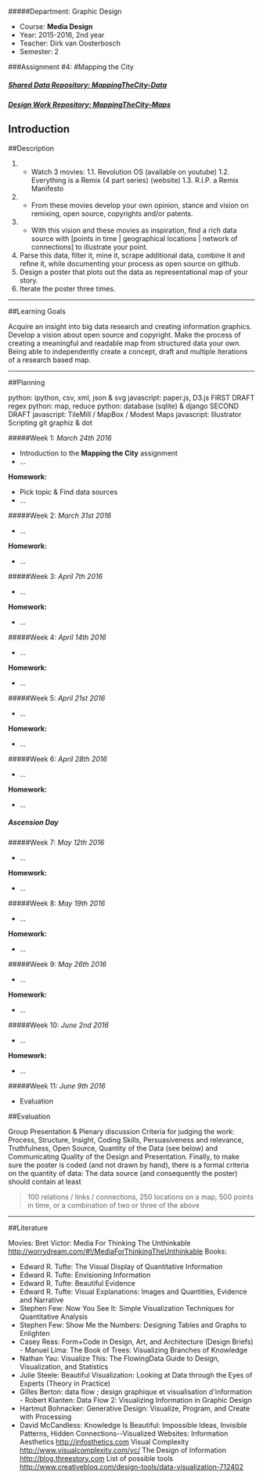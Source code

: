 #####Department: Graphic Design

- Course: **Media Design**
- Year: 2015-2016, 2nd year
- Teacher: Dirk van Oosterbosch
- Semester: 2

###Assignment #4:
#Mapping the City

##### [Shared Data Repository: MappingTheCity-Data](https://github.com/ArtezGDA/MappingTheCity-Data)
##### [Design Work Repository: MappingTheCity-Maps](https://github.com/ArtezGDA/MappingTheCity-Maps)

## Introduction


##Description

1. - Watch 3 movies:
1.1. Revolution OS (available on youtube)
1.2. Everything is a Remix (4 part series) (website) 1.3. R.I.P. a Remix Manifesto
2. - From these movies develop your own opinion, stance and vision on remixing, open source, copyrights and/or patents.
3. - With this vision and these movies as inspiration, find a rich data source with [points in time | geographical locations | network of connections] to illustrate your point.
4. Parse this data, filter it, mine it, scrape additional data, combine it and refine it, while documenting your process as open source on github.
5. Design a poster that plots out the data as representational map of your story.
6. Iterate the poster three times.

----
##Learning Goals

Acquire an insight into big data research and creating information graphics. Develop a vision about open source and copyright.
Make the process of creating a meaningful and readable map from structured data your own. Being able to independently create a concept, draft and multiple iterations of a research based map.

----
##Planning

python: ipython, csv, xml, json & svg
javascript: paper.js, D3.js
FIRST DRAFT
regex
python: map, reduce
python: database (sqlite) & django
SECOND DRAFT
javascript: TileMill / MapBox / Modest Maps
javascript: Illustrator Scripting git
graphiz & dot


#####Week 1:
*March 24th 2016*

- Introduction to the **Mapping the City** assignment
- ...

**Homework:**

- Pick topic & Find data sources
- ...

#####Week 2:
*March 31st 2016*

- ...

**Homework:**

- ...

#####Week 3:
*April 7th 2016*

- ...

**Homework:**

- ...

#####Week 4:
*April 14th 2016*

- ...

**Homework:**

- ...

#####Week 5:
*April 21st 2016*

- ...

**Homework:**

- ...

#####Week 6:
*April 28th 2016*

- ...

**Homework:**

- ...

##### Ascension Day

#####Week 7:
*May 12th 2016*

- ...

**Homework:**

- ...

#####Week 8:
*May 19th 2016*

- ...

**Homework:**

- ...

#####Week 9:
*May 26th 2016*

- ...

**Homework:**

- ...

#####Week 10:
*June 2nd 2016*

- ...

**Homework:**

- ...

#####Week 11:
*June 9th 2016*

- Evaluation

##Evaluation

Group Presentation & Plenary discussion
Criteria for judging the work:
Process, Structure, Insight, Coding Skills, Persuasiveness and relevance, Truthfulness, Open Source, Quantity of the Data (see below) and Communicating Quality of the Design and Presentation.
Finally, to make sure the poster is coded (and not drawn by hand), there is a formal criteria on the quantity of data:
The data source (and consequently the poster) should contain at least
>100 relations / links / connections,
> 250 locations on a map,
> 500 points in time,
or a combination of two or three of the above

----
##Literature

Movies:
Bret Victor: Media For Thinking The Unthinkable http://worrydream.com/#!/MediaForThinkingTheUnthinkable
Books:
- Edward R. Tufte: The Visual Display of Quantitative Information
- Edward R. Tufte: Envisioning Information
- Edward R. Tufte: Beautiful Evidence
- Edward R. Tufte: Visual Explanations: Images and Quantities, Evidence and Narrative
- Stephen Few: Now You See It: Simple Visualization Techniques for Quantitative Analysis
- Stephen Few: Show Me the Numbers: Designing Tables and Graphs to Enlighten
- Casey Reas: Form+Code in Design, Art, and Architecture (Design Briefs) - Manuel Lima: The Book of Trees: Visualizing Branches of Knowledge
- Nathan Yau: Visualize This: The FlowingData Guide to Design, Visualization, and Statistics
- Julie Steele: Beautiful Visualization: Looking at Data through the Eyes of Experts (Theory in Practice)
- Gilles Berton: data flow ; design graphique et visualisation d'information - Robert Klanten: Data Flow 2: Visualizing Information in Graphic Design
- Hartmut Bohnacker: Generative Design: Visualize, Program, and Create with Processing
- David McCandless: Knowledge Is Beautiful: Impossible Ideas, Invisible
Patterns, Hidden Connections--Visualized
Websites:
Information Aesthetics
http://infosthetics.com
Visual Complexity
http://www.visualcomplexity.com/vc/
The Design of Information
http://blog.threestory.com
List of possible tools
http://www.creativebloq.com/design-tools/data-visualization-712402